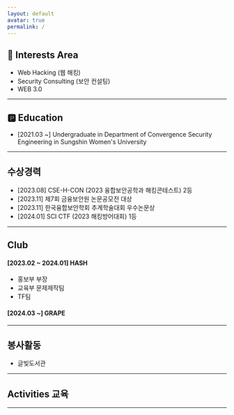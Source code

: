 ```yaml
---
layout: default
avatar: true
permalink: /
---
```

## 🚀 Interests Area
- Web Hacking (웹 해킹)
- Security Consulting (보안 컨설팅)
- WEB 3.0

---

## 🅿️ Education
- [2021.03 ~] Undergraduate in Department of Convergence Security Engineering in Sungshin Women's University

---

## 수상경력
- [2023.08] CSE-H-CON (2023 융합보안공학과 해킹콘테스트) 2등
- [2023.11] 제7회 금융보안원 논문공모전 대상
- [2023.11] 한국융합보안학회 추계학술대회 우수논문상
- [2024.01] SCI CTF (2023 해킹방어대회) 1등

---

## Club
#### [2023.02 ~ 2024.01] HASH
- 홍보부 부장
- 교육부 문제제작팀
- TF팀

#### [2024.03 ~] GRAPE
  

---

## 봉사활동
- 글빛도서관

---

## Activities 교육

---





